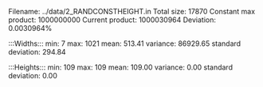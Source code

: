 Filename: ../data/2_RANDCONSTHEIGHT.in
Total size: 17870
Constant max product: 1000000000
Current product: 1000030964
Deviation: 0.0030964%

:::Widths:::
min: 7
max: 1021
mean: 513.41
variance: 86929.65
standard deviation: 294.84

:::Heights:::
min: 109
max: 109
mean: 109.00
variance: 0.00
standard deviation: 0.00